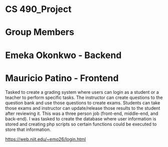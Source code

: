 # CS 490_Project
# Group Members
# Emeka Okonkwo - Backend
# Mauricio Patino - Frontend


Tasked to create a grading system where users can login as a student or a teacher to perform specific tasks. The instructor can create questions to the question bank and use those questions to create exams.  Students can take those exams and instructor can update/release those results to the student after reviewing it. This was a three person job (front-end, middle-end, and back-end). I was tasked to create the database where user information is stored and creating php scripts so certain functions could be executed to store that information.

https://web.njit.edu/~emo26/login.html
